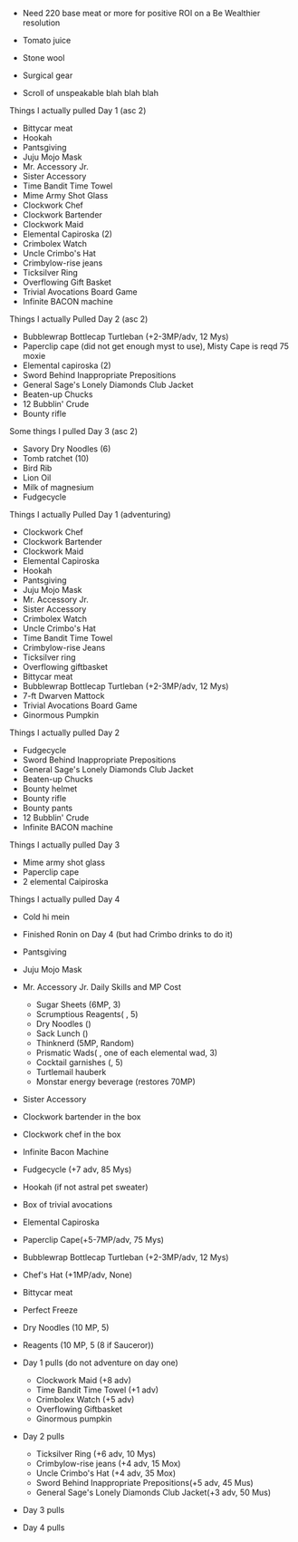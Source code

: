 * Need 220 base meat or more for positive ROI on a Be Wealthier resolution

* Tomato juice
* Stone wool
* Surgical gear
* Scroll of unspeakable blah blah blah 


Things I actually pulled Day 1   (asc 2)
* Bittycar meat
* Hookah
* Pantsgiving
* Juju Mojo Mask
* Mr. Accessory Jr.
* Sister Accessory
* Time Bandit Time Towel
* Mime Army Shot Glass
* Clockwork Chef
* Clockwork Bartender
* Clockwork Maid
* Elemental Capiroska (2)
* Crimbolex Watch
* Uncle Crimbo's Hat
* Crimbylow-rise jeans
* Ticksilver Ring
* Overflowing Gift Basket
* Trivial Avocations Board Game
* Infinite BACON machine

Things I actually Pulled Day 2 (asc 2)
* Bubblewrap Bottlecap Turtleban (+2-3MP/adv, 12 Mys)
* Paperclip cape (did not get enough myst to use), Misty Cape is reqd 75 moxie
* Elemental capiroska (2)
* Sword Behind Inappropriate Prepositions
* General Sage's Lonely Diamonds Club Jacket
* Beaten-up Chucks
* 12 Bubblin' Crude
* Bounty rifle

Some things I pulled Day 3 (asc 2)
* Savory Dry Noodles (6)
* Tomb ratchet (10)
* Bird Rib
* Lion Oil
* Milk of magnesium
* Fudgecycle





Things I actually Pulled Day 1 (adventuring)
* Clockwork Chef
* Clockwork Bartender
* Clockwork Maid
* Elemental Capiroska 
* Hookah
* Pantsgiving
* Juju Mojo Mask
* Mr. Accessory Jr.
* Sister Accessory
* Crimbolex Watch
* Uncle Crimbo's Hat
* Time Bandit Time Towel
* Crimbylow-rise Jeans
* Ticksilver ring
* Overflowing giftbasket
* Bittycar meat
* Bubblewrap Bottlecap Turtleban (+2-3MP/adv, 12 Mys)
* 7-ft Dwarven Mattock
* Trivial Avocations Board Game
* Ginormous Pumpkin


Things I actually pulled Day 2
* Fudgecycle
* Sword Behind Inappropriate Prepositions
* General Sage's Lonely Diamonds Club Jacket
* Beaten-up Chucks
* Bounty helmet
* Bounty rifle
* Bounty pants
* 12 Bubblin' Crude
* Infinite BACON machine

Things I actually pulled Day 3
* Mime army shot glass
* Paperclip cape
* 2 elemental Caipiroska

Things I actually pulled Day 4
* Cold hi mein

* Finished Ronin on Day 4 (but had Crimbo drinks to do it)




* Pantsgiving
* Juju Mojo Mask
* Mr. Accessory Jr. 
Daily Skills and MP Cost
    * Sugar Sheets (6MP, 3)
    * Scrumptious Reagents( , 5)
    * Dry Noodles ()
    * Sack Lunch ()
    * Thinknerd (5MP, Random)
    * Prismatic Wads( , one of each elemental wad, 3)
    * Cocktail garnishes (, 5)
    * Turtlemail hauberk
    * Monstar energy beverage (restores 70MP)

* Sister Accessory
* Clockwork bartender in the box
* Clockwork chef in the box 
* Infinite Bacon Machine
* Fudgecycle (+7 adv, 85 Mys)
* Hookah (if not astral pet sweater)
* Box of trivial avocations
* Elemental Capiroska
* Paperclip Cape(+5-7MP/adv, 75 Mys)
* Bubblewrap Bottlecap Turtleban (+2-3MP/adv, 12 Mys)
* Chef's Hat (+1MP/adv, None)
* Bittycar meat
* Perfect Freeze
* Dry Noodles (10 MP, 5)
* Reagents (10 MP, 5 (8 if Sauceror))

* Day 1 pulls (do not adventure on day one)
    * Clockwork Maid (+8 adv)
    * Time Bandit Time Towel (+1 adv)
    * Crimbolex Watch (+5 adv)
    * Overflowing Giftbasket
    * Ginormous pumpkin

* Day 2 pulls
    * Ticksilver Ring (+6 adv, 10 Mys)
    * Crimbylow-rise jeans (+4 adv, 15 Mox)
    * Uncle Crimbo's Hat (+4 adv, 35 Mox)
    * Sword Behind Inappropriate Prepositions(+5 adv, 45 Mus)
    * General Sage's Lonely Diamonds Club Jacket(+3 adv, 50 Mus)
* Day 3 pulls
* Day 4 pulls

